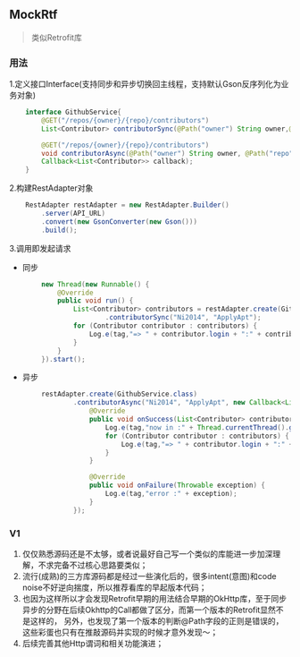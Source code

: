 ## MockRtf

> 类似Retrofit库

### 用法

1.定义接口Interface(支持同步和异步切换回主线程，支持默认Gson反序列化为业务对象)

```java
    interface GithubService{
        @GET("/repos/{owner}/{repo}/contributors")
        List<Contributor> contributorSync(@Path("owner") String owner,@Path("repo") String repo);

        @GET("/repos/{owner}/{repo}/contributors")
        void contributorAsync(@Path("owner") String owner, @Path("repo") String repo, 
        Callback<List<Contributor>> callback);
    }

```
2.构建RestAdapter对象
```java
    RestAdapter restAdapter = new RestAdapter.Builder()
        .server(API_URL)
        .convert(new GsonConverter(new Gson()))
        .build();

```
3.调用即发起请求

* 同步
```java
        new Thread(new Runnable() {
            @Override
            public void run() {
                List<Contributor> contributors = restAdapter.create(GithubService.class)
                        .contributorSync("Ni2014", "ApplyApt");
                for (Contributor contributor : contributors) {
                    Log.e(tag,"=> " + contributor.login + ":" + contributor.contributions);
                }
            }
        }).start();

```

* 异步
```java
        restAdapter.create(GithubService.class)
                .contributorAsync("Ni2014", "ApplyApt", new Callback<List<Contributor>>() {
                    @Override
                    public void onSuccess(List<Contributor> contributors) {
                        Log.e(tag,"now in :" + Thread.currentThread().getName());
                        for (Contributor contributor : contributors) {
                            Log.e(tag,"=> " + contributor.login + ":" + contributor.contributions);
                        }
                    }

                    @Override
                    public void onFailure(Throwable exception) {
                        Log.e(tag,"error :" + exception);
                    }
                });

```

### V1

1. 仅仅熟悉源码还是不太够，或者说最好自己写一个类似的库能进一步加深理解，不求完备不过核心思路要类似；
2. 流行(成熟)的三方库源码都是经过一些演化后的，很多intent(意图)和code noise不好逆向揣度，所以推荐看库的早起版本代码；
3. 也因为这样所以才会发现Retrofit早期的用法结合早期的OkHttp库，至于同步异步的分野在后续Okhttp的Call都做了区分，而第一个版本的Retrofit显然不是这样的，
另外，也发现了第一个版本的判断@Path字段的正则是错误的，这些彩蛋也只有在推敲源码并实现的时候才意外发现～；
4. 后续完善其他Http谓词和相关功能演进；













